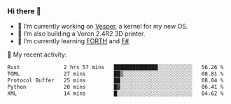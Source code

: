 ### Hi there 👋

<!--
**berkus/berkus** is a ✨ _special_ ✨ repository because its `README.md` (this file) appears on your GitHub profile.

Here are some ideas to get you started:

- 🔭 I’m currently working on ...
- 🌱 I’m currently learning ...
- 👯 I’m looking to collaborate on ...
- 🤔 I’m looking for help with ...
- 💬 Ask me about ...
- 📫 How to reach me: ...
- 😄 Pronouns: ...
- ⚡ Fun fact: ...
-->

- 🔭 I’m currently working on [Vesper](https://github.com/metta-systems/vesper), a kernel for my new OS.
- 🔭 I’m also building a Voron 2.4R2 3D printer.
- 🌱 I’m currently learning [FORTH](http://forth.com/starting-forth/) and [F#](https://fsharpforfunandprofit.com/)

💼 My recent activity:

<!--START_SECTION:waka-->

```txt
Rust              2 hrs 57 mins   ██████████████░░░░░░░░░░░   56.26 %
TOML              27 mins         ██▒░░░░░░░░░░░░░░░░░░░░░░   08.81 %
Protocol Buffer   25 mins         ██░░░░░░░░░░░░░░░░░░░░░░░   08.04 %
Python            20 mins         █▓░░░░░░░░░░░░░░░░░░░░░░░   06.41 %
XML               14 mins         █░░░░░░░░░░░░░░░░░░░░░░░░   04.62 %
```

<!--END_SECTION:waka-->
